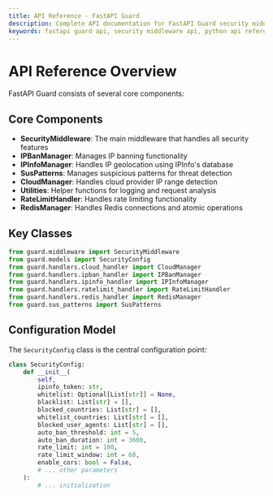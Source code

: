 ```yaml
---
title: API Reference - FastAPI Guard
description: Complete API documentation for FastAPI Guard security middleware and its components
keywords: fastapi guard api, security middleware api, python api reference
---
```


# API Reference Overview

FastAPI Guard consists of several core components:

## Core Components

- **SecurityMiddleware**: The main middleware that handles all security features
- **IPBanManager**: Manages IP banning functionality
- **IPInfoManager**: Handles IP geolocation using IPInfo's database
- **SusPatterns**: Manages suspicious patterns for threat detection
- **CloudManager**: Handles cloud provider IP range detection
- **Utilities**: Helper functions for logging and request analysis
- **RateLimitHandler**: Handles rate limiting functionality
- **RedisManager**: Handles Redis connections and atomic operations

## Key Classes

```python
from guard.middleware import SecurityMiddleware
from guard.models import SecurityConfig
from guard.handlers.cloud_handler import CloudManager
from guard.handlers.ipban_handler import IPBanManager
from guard.handlers.ipinfo_handler import IPInfoManager
from guard.handlers.ratelimit_handler import RateLimitHandler
from guard.handlers.redis_handler import RedisManager
from guard.sus_patterns import SusPatterns
```

## Configuration Model

The `SecurityConfig` class is the central configuration point:

```python
class SecurityConfig:
    def __init__(
        self,
        ipinfo_token: str,
        whitelist: Optional[List[str]] = None,
        blacklist: List[str] = [],
        blocked_countries: List[str] = [],
        whitelist_countries: List[str] = [],
        blocked_user_agents: List[str] = [],
        auto_ban_threshold: int = 5,
        auto_ban_duration: int = 3600,
        rate_limit: int = 100,
        rate_limit_window: int = 60,
        enable_cors: bool = False,
        # ... other parameters
    ):
        # ... initialization
```
